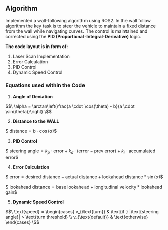 ## Algorithm

Implemented a wall-following algorithm using ROS2. In the wall follow algorithm the key task is to steer the vehicle to maintain a fixed distance from the wall while navigating curves. The control is maintained and corrected using the **PID (Proportional-Integral-Derivative)** logic.

**The code layout is in form of:**

1. Laser Scan Implementation
2. Error Calculation
3. PID Control
4. Dynamic Speed Control

### Equations used within the Code

1. **Angle of Deviation** 

$$\
\alpha = \arctan\left(\frac{a \cdot \cos(\theta) - b}{a \cdot \sin(\theta)}\right)
\$$
 
2. **Distance to the WALL**

$$\
\text{distance} = b \cdot \cos(\alpha)
\$$

3. **PID Control**


$$\
\text{steering angle} = k_p \cdot \text{error} + k_d \cdot (\text{error} - \text{prev error}) + k_i \cdot \text{accumulated error}
\$$

4. **Error Calculation**

$$\
\text{error} = \text{desired distance} - \text{actual distance} + \text{lookahead distance} * \sin(\alpha)
\$$

$$\
 \text{lookahead distance} = \text{base lookahead} + \text{longitudinal velocity} * \text{lookahead gain}
\$$

5.  **Dynamic Speed Control**

$$\
\text{speed} =
\begin{cases} 
v_{\text{turn}} & \text{if } |\text{steering angle}| > \text{turn threshold} \\
v_{\text{default}} & \text{otherwise}
\end{cases}
\$$
